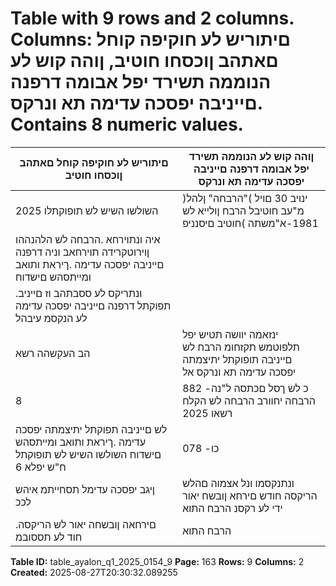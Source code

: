 # Table with 9 rows and 2 columns. Columns: םיתוריש לע חוקיפה קוחל םאתהב ןוכסחו חוטיב, ןוהה קוש לע הנוממה תשירד יפל אבומה דרפנה םייניבה יפסכה עדימה תא ונרקס. Contains 8 numeric values.

| םיתוריש לע חוקיפה קוחל םאתהב ןוכסחו חוטיב | ןוהה קוש לע הנוממה תשירד יפל אבומה דרפנה םייניבה יפסכה עדימה תא ונרקס |
|---|---|
| השולשו השיש לש תופוקתלו 2025 | ינויב 30 םויל )"הרבחה" ןלהל( מ"עב חוטיבל הרבח ןולייא לש 1981-א"משתה )חוטיב םיסנניפ |
| איה ונתוירחא .הרבחה לש הלהנההו ןוירוטקרידה תוירחאב וניה דרפנה םייניבה יפסכה עדימה .ךיראת ותואב ומייתסהש םישדוח |  |
| .ונתריקס לע ססבתהב וז םייניב תפוקתל דרפנה םייניבה יפסכה עדימה לע הנקסמ עיבהל |  |
| הב העקשהה רשא | ינזאמה יוושה תטיש יפל תלפוטמש תקזחומ הרבח לש םייניבה תופוקתל יתיצמתה יפסכה עדימה תא ונרקס אל |
| 8 | 882 -כ לש ךסל םכתסה ל"נה הרבחה יחוורב הרבחה לש הקלח רשאו 2025 | ינויב 30 םויל ח"ש יפלא 116 | 377 -כ לש ךסל המכתסה |
| לש םייניבה תפוקתל יתיצמתה יפסכה עדימה .ךיראת ותואב ומייתסהש םישדוח השולשו השיש לש תופוקתל ח"ש יפלא 6 | 078 -כו |
| ןיגב יפסכה עדימל תסחייתמ איהש לככ | ונתנקסמו ונל אצמוה םהלש הריקסה חודש םירחא ןובשח יאור ידי לע רקסנ הרבח התוא |
| .םירחאה ןובשחה יאור לש הריקסה חוד לע תססובמ | הרבח התוא |

**Table ID:** table_ayalon_q1_2025_0154_9
**Page:** 163
**Rows:** 9
**Columns:** 2
**Created:** 2025-08-27T20:30:32.089255
